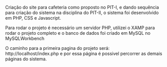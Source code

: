 Criação do site para cafeteria como proposto no PIT-I, e dando sequência para criação do sistema na disciplina
do PIT-II, o sistema foi desenvolvido em PHP, CSS e Javascript.

Para rodar o projeto é necessário um servidor PHP, utilizei o XAMP para rodar o projeto completo e o banco de dados
foi criado em MySQL no MySQLWorkbench

O caminho para a primeira pagina do projeto será: http://localhost/index.php e por essa página é
possivel percorrer as demais páginas do sistema.
